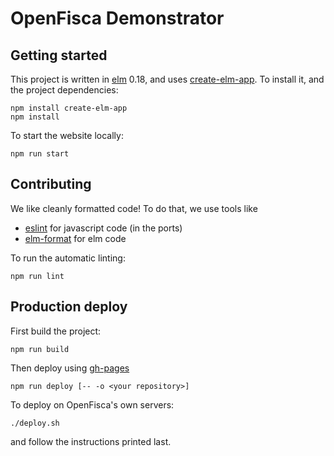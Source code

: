 # OpenFisca Demonstrator

## Getting started

This project is written in [elm](http://elm-lang.org/) 0.18, and uses
[create-elm-app](https://github.com/halfzebra/create-elm-app). To install it,
and the project dependencies:

```shell
npm install create-elm-app
npm install
```

To start the website locally:

```shell
npm run start
```

## Contributing

We like cleanly formatted code! To do that, we use tools like

- [eslint](https://www.npmjs.com/package/eslint) for javascript code (in the ports)
- [elm-format](https://www.npmjs.com/package/elm-format) for elm code

To run the automatic linting:

```shell
npm run lint
```

## Production deploy

First build the project:

```shell
npm run build
```

Then deploy using [gh-pages](https://www.npmjs.com/package/gh-pages)

```shell
npm run deploy [-- -o <your repository>]
```

To deploy on OpenFisca's own servers:

```shell
./deploy.sh
```

and follow the instructions printed last.
